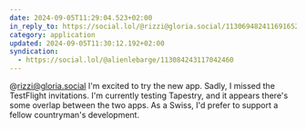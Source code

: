 ```yaml
---
date: 2024-09-05T11:29:04.523+02:00
in_reply_to: https://social.lol/@rizzi@gloria.social/113069482411691652
category: application
updated: 2024-09-05T11:30:12.192+02:00
syndication:
  - https://social.lol/@alienlebarge/113084243117042460
---
```


@rizzi@gloria.social I'm excited to try the new app. Sadly, I missed the TestFlight invitations. I'm currently testing Tapestry, and it appears there's some overlap between the two apps. As a Swiss, I'd prefer to support a fellow countryman's development.
